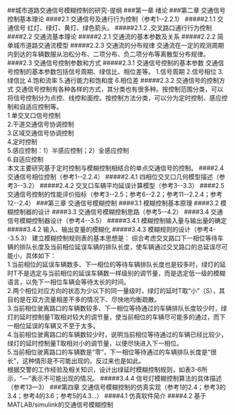 ##城市道路交通信号模糊控制的研究-提纲
###第一章 绪论
###第二章 交通信号控制基本理论
####2.1 交通信号及通行行为控制（参考1--2.2.1）
#####2.1.1 交通信号
红灯、绿灯、黄灯、绿色箭头。
#####2.1.2 .交叉路口通行行为控制
####2.2  交通流基本理论 
#####2.2.1 交通流的基本参数及关系 
#####2.2.2 简单城市道路交通流模型 
#####2.2.3 交通流的分布规律 
交通流在一定的观测周期内到达的车辆数服从泊松分布、二项分布、负二项分布等离散型分布规律。
####2.3 交通信号控制参数和方式 
#####2.3.1 交通信号控制的基本参数 
交通信号控制的基本参数包括信号周期、绿信比、相位差等。
1.信号周期
2.信号相位
3.绿信比
4.饱和流率
5.通行能力和饱和度
6.相位差
#####2.3.2 交通信号的控制方式
交通信号控制有各种各样的方式，其分类也有很多种。按控制范围分类，可以将信号控制分为点控、线控和面控。按控制方法分类，可以分为定时控制、感应控制和自适应控制等。  
1.单交叉口信号控制  
2.干道交通信号协调控制  
3.区域交通信号协调控制  
4.定时控制  
5.感应控制：1）半感应控制；2）全感应控制  
6.自适应控制  
本文主要研究基于定时控制与模糊控制相结合的单点交通信号的控制。
####2.4  交通信号相位控制（参考1--2.2.4）
#####2.4.1 四相位交叉口几何模型描述（参考3--3.2）
#####2.4.2 交叉口车辆平均延误计算模型（参考3--3.3）
####2.5 交通信号控制的性能评价指标（参考3--2.5；参考6--2.2；参考11--2.2.4；参考12--2.4）
###第三章  交通信号模糊控制 
####3.1  模糊控制基本原理 
####3.2  模糊控制器的设计 
####3.3  交通信号模糊控制思路（参考5--4.2）
####3.4  交通信号模糊控制器设计（参考4--3.5） 
#####3.4.1 模糊控制输入量与输出量的确定
#####3.4.2 输入、输出变量的模糊化
#####3.4.3 模糊规则的设计（参考4--3.5.3）
建立模糊控制规则表的基本思想是： 综合考虑交叉路口下一相位等待车辆的排队长度及当前相位延误车辆的排队长度，使车辆通过交叉路口的总延误尽可能小，具体如下：  
1.当前相位的延误车辆数多、下一相位的等待车辆排队长度也是较多时，绿灯的延时T不是选定与当前相位的延误车辆数一样级别的调节量，而是选定低一级的模糊语言，以免下一相位车辆会等待太长的时间。  
2.两个相位对应方向的状态为少以下的同一量级时，绿灯的延时T取“小”（S），其目的是在双方流量相差不多的情况下、尽快地均衡疏散。  
3.当前相位驶离路口的车辆数较多、下一相位等待通过的车辆排队长度较少时，绿灯的延时控制量T取相对较大的调节量，使当前相位的车辆尽可能多的通过，而下一相位延误的车辆又不至于太多。  
4.当前相位驶离路口的车辆数较少时，说明当前相位等待通过的车辆已经比较少，绿灯的延时控制量T取相对小的调节量，以便尽快进入下一相位。  
5.当前相位驶离路口的车辆数是“零”，下一相位等待通过的车辆排队长度是“很长”，这种情形是不可能出现的。反过来也是如此。  
根据交警的工作经验及相关知识，设计出绿延时模糊控制规则，如表3-6所示，“—”表示不可能出现的情况。
#####3.4.4 信号灯模糊控制算法的具体描述（参考13—3） 
###第四章  交通信号模糊控制的仿真实现（参考1的2.4；参考3的3.4；参考4的3.6；参考5的4.3…） 
####4.1 仿真软件简介 
####4.2 基于MATLAB/simulink的交通信号模糊控制
